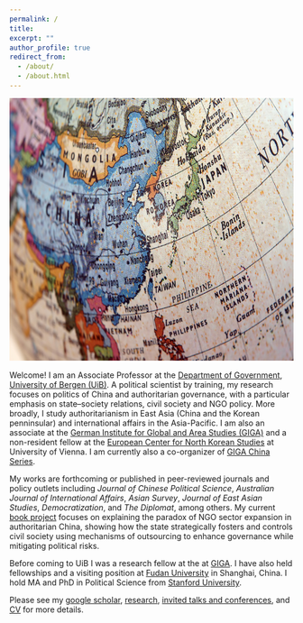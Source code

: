```yaml
---
permalink: /
title:
excerpt: ""
author_profile: true
redirect_from:
  - /about/
  - /about.html
---
```

<img src="https://github.com/ehsong/ehsong.github.io/blob/master/images/east_asia_resized.jpg?raw=true" width="700" height="466">

Welcome! I am an Associate Professor at the [Department of Government](https://www.uib.no/en/gov), [University of Bergen (UiB)](https://www.uib.no/en). A political scientist by training, my research focuses on politics of China and authoritarian governance, with a particular emphasis on state–society relations, civil society and NGO policy. More broadly, I study authoritarianism in East Asia (China and the Korean penninsular) and international affairs in the Asia-Pacific. I am also an associate at the [German Institute for Global and Area Studies (GIGA)](https://www.giga-hamburg.de/en/) and a non-resident fellow at the [European Center for North Korean Studies](https://ecnk.univie.ac.at/) at University of Vienna. I am currently also a co-organizer of [GIGA China Series](https://www.giga-hamburg.de/en/events/conferences-and-workshops/giga-china-series).

My works are forthcoming or published in peer-reviewed journals and policy outlets including *Journal of Chinese Political Science*, *Australian Journal of International Affairs*, *Asian Survey*, *Journal of East Asian Studies*, *Democratization*, and *The Diplomat*, among others. My current [book project](https://esthersong.org/book/) focuses on explaining the paradox of NGO sector expansion in authoritarian China, showing how the state strategically fosters and controls civil society using mechanisms of outsourcing to enhance governance while mitigating political risks.

Before coming to UiB I was a research fellow at the at [GIGA](https://www.giga-hamburg.de/en/). I have also held fellowships and a visiting position at [Fudan University](https://www.fudan.edu.cn/en/) in Shanghai, China. I hold MA and PhD in Political Science from [Stanford University](https://stanford.edu). 

Please see my [google scholar](https://scholar.google.com/citations?user=0TXDcZUAAAAJ&hl=en), [research](https://ehsong.github.io/research/), [invited talks and conferences](https://ehsong.github.io/talks/), and [CV](https://ehsong.github.io/cv/) for more details.
